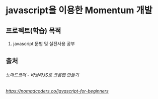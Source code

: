 # javascript을 이용한 Momentum 개발

프로젝트(학습) 목적
-------------
1. javascript 문법 및 실전사용 공부

출처
-------------
###### 노마드코더 - 바닐라JS로 크롬앱 만들기
###### https://nomadcoders.co/javascript-for-beginners
